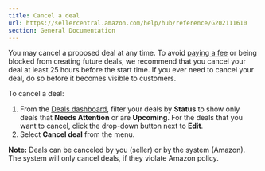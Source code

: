 ```yaml
---
title: Cancel a deal
url: https://sellercentral.amazon.com/help/hub/reference/G202111610
section: General Documentation
---
```


You may cancel a proposed deal at any time. To avoid [paying a
fee](/gp/help/202111590) or being blocked from creating future deals, we
recommend that you cancel your deal at least 25 hours before the start time.
If you ever need to cancel your deal, do so before it becomes visible to
customers.

To cancel a deal:  

  1. From the [Deals dashboard](/merchandising), filter your deals by **Status** to show only deals that **Needs Attention** or are **Upcoming**. For the deals that you want to cancel, click the drop-down button next to **Edit**.
  2. Select **Cancel deal** from the menu.

**Note:** Deals can be canceled by you (seller) or by the system (Amazon). The
system will only cancel deals, if they violate Amazon policy.

